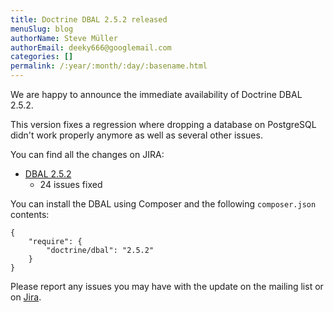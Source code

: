 ```yaml
---
title: Doctrine DBAL 2.5.2 released
menuSlug: blog
authorName: Steve Müller
authorEmail: deeky666@googlemail.com
categories: []
permalink: /:year/:month/:day/:basename.html
---
```

We are happy to announce the immediate availability of Doctrine DBAL
2.5.2.

This version fixes a regression where dropping a database on PostgreSQL
didn't work properly anymore as well as several other issues.

You can find all the changes on JIRA:

-   [DBAL
    2.5.2](http://www.doctrine-project.org/jira/browse/DBAL/fixforversion/10731)
    - 24 issues fixed

You can install the DBAL using Composer and the following
`composer.json` contents:

~~~~ {.sourceCode .json}
{
    "require": {
        "doctrine/dbal": "2.5.2"
    }
}
~~~~

Please report any issues you may have with the update on the mailing
list or on [Jira](http://www.doctrine-project.org/jira).
